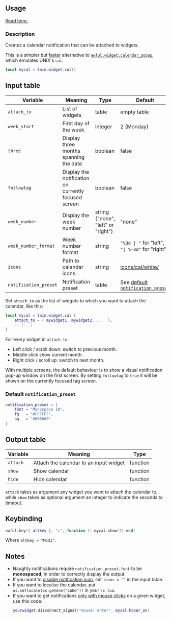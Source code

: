 ## Usage

[Read here.](https://github.com/lcpz/lain/wiki/Widgets#usage)

### Description

Creates a calendar notification that can be attached to widgets.

This is a simpler but [faster](https://github.com/awesomeWM/awesome/issues/1861)
alternative to [`awful.widget.calendar_popup`](https://awesomewm.org/doc/api/classes/awful.widget.calendar_popup.html), which emulates UNIX's `cal`.

```lua
local mycal = lain.widget.cal()
```

## Input table

Variable | Meaning | Type | Default
--- | --- | --- | ---
`attach_to` | List of widgets | table | empty table
`week_start` | First day of the week | integer | 2 (Monday)
`three` | Display three months spanning the date | boolean | false
`followtag` | Display the notification on currently focused screen | boolean | false
`week_number` | Display the week number | string ("none", "left" or "right") | "none"
`week_number_format` | Week number format | string | `"%3d \| "` for "left", `"\| %-3d"` for "right"
`icons` | Path to calendar icons | string | [icons/cal/white/](https://github.com/lcpz/lain/tree/master/icons/cal/white)
`notification_preset` | Notification preset | table | See [default `notification_preset`](https://github.com/lcpz/lain/wiki/cal#default-notification_preset)

Set `attach_to` as the list of widgets to which you want to attach the calendar, like this:

```lua
local mycal = lain.widget.cal {
    attach_to = { mywidget1, mywidget2, ...  },
    -- [...]
}
```

For every widget in `attach_to`:

- Left click / scroll down: switch to previous month.
- Middle click show current month.
- Right click / scroll up: switch to next month.

With multiple screens, the default behaviour is to show a visual notification pop-up window on the first screen. By setting `followtag` to `true` it will be shown on the currently focused tag screen.

### Default `notification_preset`

```lua
notification_preset = {
    font = "Monospace 10",
    fg   = "#FFFFFF",
    bg   = "#000000"
}
```

## Output table

Variable | Meaning | Type
--- | --- | ---
`attach` | Attach the calendar to an input widget | function
`show` | Show calendar | function
`hide` | Hide calendar | function

`attach` takes as argument any widget you want to attach the calendar to, while
`show` takes as optional argument an integer to indicate the seconds to timeout.

## Keybinding

```lua
awful.key({ altkey }, "c", function () mycal.show(7) end)
```

Where `altkey = "Mod1"`.

## Notes

* Naughty notifications require `notification_preset.font` to be **monospaced**, in order to correctly display the output.
* If you want to [disable notification icon](https://github.com/lcpz/lain/pull/351), set `icons = ""` in the input table.
* If you want to localise the calendar, put `os.setlocale(os.getenv("LANG"))` in your `rc.lua`.
* If you want to get notifications [only with mouse clicks](https://github.com/lcpz/lain/issues/320) on a given widget, use this code:
  ```lua
  yourwidget:disconnect_signal("mouse::enter", mycal.hover_on)
  ```
